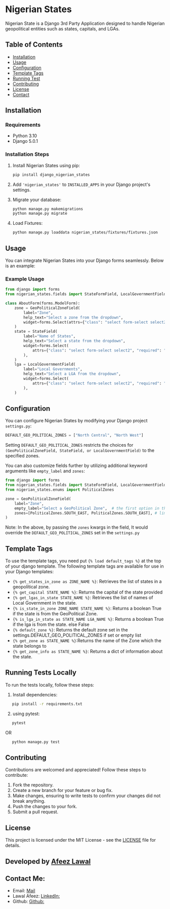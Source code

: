 # Nigerian States

Nigerian State is a Django 3rd Party Application designed to handle Nigerian geopolitical entities such as states, capitals, and LGAs.

## Table of Contents

- [Installation](#installation)
- [Usage](#usage)
- [Configuration](#configuration)
- [Template Tags](#template-tags)
- [Running Test](#running-tests)
- [Contributing](#contributing)
- [License](#license)
- [Contact](#contact)

## Installation

### Requirements

- Python 3.10
- Django 5.0.1

### Installation Steps

1. Install Nigerian States using pip:

   ```bash
   pip install django_nigerian_states
   ```

2. Add `'nigerian_states'` to `INSTALLED_APPS` in your Django project's settings.

3. Migrate your database:

   ```bash
   python manage.py makemigrations
   python manage.py migrate
   ```

4. Load Fixtures:

   ```bash
   python manage.py loaddata nigerian_states/fixtures/fixtures.json
   ```

## Usage

You can integrate Nigerian States into your Django forms seamlessly. Below is an example:

### Example Usage

```python
from django import forms
from nigerian_states.fields import StateFormField, LocalGovernmentField

class AboutForm(forms.ModelForm):
    zone = GeoPoliticalZoneField(
        label="Zone",
        help_text="Select a zone from the dropdown",
        widget=forms.Select(attrs={"class": "select form-select select2"}),
    )
    state = StateField(
        label="Name of States",
        help_text="Select a state from the dropdown",
        widget=forms.Select(
            attrs={"class": "select form-select select2", "required": "required"}
        ),
    )
    lga = LocalGovernmentField(
        label="Local Governments",
        help_text="Select a LGA from the dropdown",
        widget=forms.Select(
            attrs={"class": "select form-select select2", "required": "required"}
        ),
    )
```

## Configuration

You can configure Nigerian States by modifying your Django project `settings.py`:

```python
DEFAULT_GEO_POLITICAL_ZONES = ["North Central", "North West"]
```

Setting `DEFAULT_GEO_POLITICAL_ZONES` restricts the choices for `(GeoPoliticalZoneField, StateField, or LocalGovernmentField)` to the specified zones.

You can also customize fields further by utilizing additional keyword arguments like `empty_label` and `zones`:

```python
from django import forms
from nigerian_states.fields import StateFormField, LocalGovernmentField
from nigerian_states.enums import PoliticalZones

zone = GeoPoliticalZoneField(
    label="Zone",
    empty_label="Select a GeoPolitical Zone",  # the first option in the dropdown
    zones=[PoliticalZones.SOUTH_EAST, PoliticalZones.SOUTH_EAST], # limits the field to specified political zones, overriding DEFAULT_GEO_POLITICAL_ZONES
)
```
Note: In the above, by passing the `zones` kwargs in the field, It would override the `DEFAULT_GEO_POLITICAL_ZONES` set in the `settings.py`
## Template Tags
To use the template tags, you need put `{% load default_tags %}` at the top of your django template.
The following template tags are available for use in your Django templates:

- `{% get_states_in_zone as ZONE_NAME %}`: Retrieves the list of states in a geopolitical zone.
- `{% get_capital STATE_NAME %}`: Returns the capital of the state provided
- `{% get_lgas_in_state STATE_NAME %}`: Retrieves the list of names of Local Government in the state.
- `{% is_state_in_zone ZONE_NAME STATE_NAME %}`: Returns a boolean True if the state is from the GeoPolitical Zone.
- `{% is_lga_in_state as STATE_NAME LGA_NAME %}`: Returns a boolean True if the lga is from the state. else False
- `{% default_zone %}`: Returns the default zone set in the settings.DEFAULT_GEO_POLITICAL_ZONES if set or empty list
- `{% get_zone as STATE_NAME %}`:Returns the name of the Zone which the state belongs to
- `{% get_zone_info as STATE_NAME %}`: Returns a dict of information about the state.


## Running Tests Locally

To run the tests locally, follow these steps:

1. Install dependencies:

```bash
   pip install -r requirements.txt
```
2. using pytest:

```bash
   pytest
```
OR
```bash
   python manage.py test
```
## Contributing

Contributions are welcomed and appreciated! Follow these steps to contribute:

1. Fork the repository.
2. Create a new branch for your feature or bug fix.
3. Make changes, ensuring to write tests to confirm your changes did not break anything.
4. Push the changes to your fork.
5. Submit a pull request.

## License

This project is licensed under the MIT License - see the [LICENSE](LICENSE) file for details.


## Developed by [Afeez Lawal](https://www.linkedin.com/in/lawal-afeez/)

## Contact Me:
- Email: [Mail](mailto:lawalafeez052@gmail)
- Lawal Afeez: [LinkedIn:](https://www.linkedin.com/in/lawal-afeez/)
- Github: [Github:](https://github.com/Afeez1131/)
